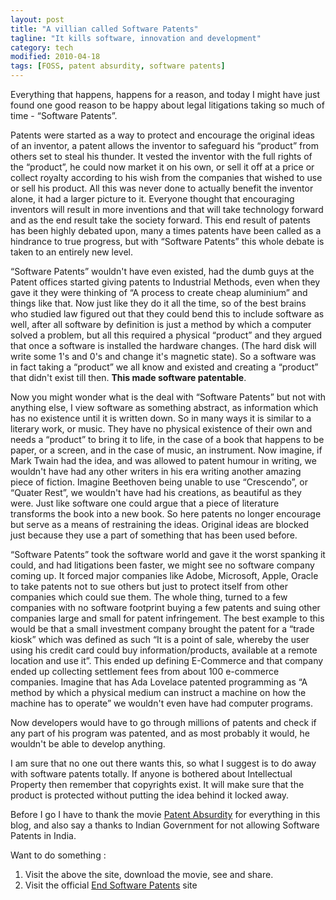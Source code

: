 ```yaml
---
layout: post
title: "A villian called Software Patents"
tagline: "It kills software, innovation and development"
category: tech
modified: 2010-04-18
tags: [FOSS, patent absurdity, software patents]
---
```


Everything that happens, happens for a reason, and today I might have just found one good reason to be happy about legal litigations taking so much of time - “Software Patents”.

Patents were started as a way to protect and encourage the original ideas of an inventor, a patent allows the inventor to safeguard his “product” from others set to steal his thunder. It vested the inventor with the full rights of the “product”, he could now market it on his own, or sell it off at a price or collect royalty according to his wish from the companies that wished to use or sell his product. All this was never done to actually benefit the inventor alone, it had a larger picture to it. Everyone thought that encouraging inventors will result in more inventions and that will take technology forward and as the end result take the society forward. This end result of patents has been highly debated upon, many a times patents have been called as a hindrance to true progress, but with “Software Patents” this whole debate is taken to an entirely new level.

“Software Patents” wouldn't have even existed, had the dumb guys at the Patent offices started giving patents to Industrial Methods, even when they gave it they were thinking of “A process to create cheap aluminium” and things like that. Now just like they do it all the time, so of the best brains who studied law figured out that they could bend this to include software as well, after all software by definition is just a method by which a computer solved a problem, but all this required a physical “product” and they argued that once a software is installed the hardware changes. (The hard disk will write some 1's and 0's and change it's magnetic state). So a software was in fact taking a “product” we all know and existed and creating a “product” that didn't exist till then. **This made software patentable**.

Now you might wonder what is the deal with “Software Patents” but not with anything else, I view software as something abstract, as information which has no existence until it is written down. So in many ways it is similar to a literary work, or music. They have no physical existence of their own and needs a “product” to bring it to life, in the case of a book that happens to be paper, or a screen, and in the case of music, an instrument. Now imagine, if Mark Twain had the idea, and was allowed to patent humour in writing, we wouldn't have had any other writers in his era writing another amazing piece of fiction. Imagine Beethoven being unable to use “Crescendo”, or “Quater Rest”, we wouldn't have had his creations, as beautiful as they were. Just like software one could argue that a piece of literature transforms the book into a new book. So here patents no longer encourage but serve as a means of restraining the ideas. Original ideas are blocked just because they use a part of something that has been used before.

“Software Patents” took the software world and gave it the worst spanking it could, and had litigations been faster, we might see no software company coming up. It forced major companies like Adobe, Microsoft, Apple, Oracle to take patents not to sue others but just to protect itself from other companies which could sue them. The whole thing, turned to a few companies with no software footprint buying a few patents and suing other companies large and small for patent infringement. The best example to this would be that a small investment company brought the patent for a “trade kiosk” which was defined as such “It is a point of sale, whereby the user using his credit card could buy information/products, available at a remote location and use it”. This ended up defining E-Commerce and that company ended up collecting settlement fees from about 100 e-commerce companies. Imagine that has Ada Lovelace patented programming as “A method by which a physical medium can instruct a machine on how the machine has to operate” we wouldn't even have had computer programs.

Now developers would have to go through millions of patents and check if any part of his program was patented, and as most probably it would, he wouldn't be able to develop anything.

I am sure that no one out there wants this, so what I suggest is to do away with software patents totally. If anyone is bothered about Intellectual Property then remember that copyrights exist. It will make sure that the product is protected without putting the idea behind it locked away.

Before I go I have to thank the movie [Patent Absurdity](http://patentabsurdity.com/) for everything in this blog, and also say a thanks to Indian Government for not allowing Software Patents in India.

Want to do something :

1. Visit the above the site, download the movie, see and share.
2. Visit the official [End Software Patents](http://endsoftpatents.org/) site